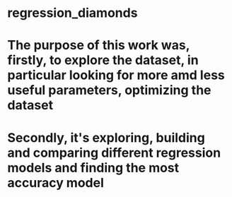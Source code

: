 # regression_diamonds
# The purpose of this work was, firstly, to explore the dataset, in particular looking for more amd less useful parameters, optimizing the dataset
# Secondly, it's exploring, building and comparing different regression models and finding the most accuracy model
